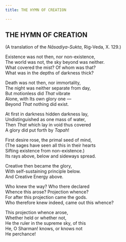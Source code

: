 ```yaml
---
title: THE HYMN OF CREATION

---
```





  

## THE HYMN OF CREATION

(A translation of the *Nāsadiya-Sukta*, Rig-Veda, X. 129.)

Existence was not then, nor non-existence,  
The world was not, the sky beyond was neither.  
What covered the mist? Of whom was that?  
What was in the depths of darkness thick?

Death was not then, nor immortality,  
The night was neither separate from day,  
But motionless did *That* vibrate  
Alone, with Its own glory one —  
Beyond *That* nothing did exist.

At first in darkness hidden darkness lay,  
Undistinguished as one mass of water,  
Then *That* which lay in void thus covered  
A glory did put forth by *Tapah*!

First desire rose, the primal seed of mind,  
(The sages have seen all this in their hearts  
Sifting existence from non-existence.)  
Its rays above, below and sideways spread.

Creative then became the glory,  
With self-sustaining principle below.  
And Creative Energy above.

Who knew the way? Who there declared  
Whence this arose? Projection whence?  
For after this projection came the gods.  
Who therefore knew indeed, came out this whence?

This projection whence arose,  
Whether held or whether not,  
He the ruler in the supreme sky, of this  
He, O Sharman! knows, or knows not  
                                            He perchance!



